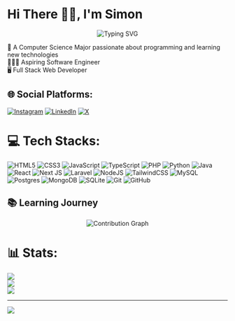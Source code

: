 # Hi There 👋🏽, I'm Simon

<div align="center">
  <img src="https://readme-typing-svg.herokuapp.com?font=Fira+Code&pause=1000&color=2196F3&center=true&vCenter=true&width=435&lines=Software+Engineer;Full+Stack+Developer;Data+Science+Enthusiast" alt="Typing SVG" />
</div>

🚀 A Computer Science Major passionate about programming and learning new technologies <br>
👨🏽‍💻 Aspiring Software Engineer <br>
🖥️ Full Stack Web Developer <br>
<!--📲 Mobile App Developer <br>-->




## 🌐 Social Platforms:
[![Instagram](https://img.shields.io/badge/Instagram-%23E4405F.svg?logo=Instagram&logoColor=white)](https://instagram.com/simon.chainbers) [![LinkedIn](https://img.shields.io/badge/LinkedIn-%230077B5.svg?logo=linkedin&logoColor=white)](https://linkedin.com/in/simon-ddungu) [![X](https://img.shields.io/badge/X-black.svg?logo=X&logoColor=white)](https://x.com/simonchainbers) 

# 💻 Tech Stacks:
![HTML5](https://img.shields.io/badge/html5-%23E34F26.svg?style=for-the-badge&logo=html5&logoColor=white) ![CSS3](https://img.shields.io/badge/css3-%231572B6.svg?style=for-the-badge&logo=css3&logoColor=white) ![JavaScript](https://img.shields.io/badge/javascript-%23323330.svg?style=for-the-badge&logo=javascript&logoColor=%23F7DF1E) ![TypeScript](https://img.shields.io/badge/typescript-%23007ACC.svg?style=for-the-badge&logo=typescript&logoColor=white) ![PHP](https://img.shields.io/badge/php-%23777BB4.svg?style=for-the-badge&logo=php&logoColor=white) ![Python](https://img.shields.io/badge/python-3670A0?style=for-the-badge&logo=python&logoColor=ffdd54) ![Java](https://img.shields.io/badge/java-%23ED8B00.svg?style=for-the-badge&logo=openjdk&logoColor=white) ![React](https://img.shields.io/badge/react-%2320232a.svg?style=for-the-badge&logo=react&logoColor=%2361DAFB) <!--![React Native](https://img.shields.io/badge/react_native-%2320232a.svg?style=for-the-badge&logo=react&logoColor=%2361DAFB)--> ![Next JS](https://img.shields.io/badge/Next-black?style=for-the-badge&logo=next.js&logoColor=white) ![Laravel](https://img.shields.io/badge/laravel-%23FF2D20.svg?style=for-the-badge&logo=laravel&logoColor=white) ![NodeJS](https://img.shields.io/badge/node.js-6DA55F?style=for-the-badge&logo=node.js&logoColor=white) ![TailwindCSS](https://img.shields.io/badge/tailwindcss-%2338B2AC.svg?style=for-the-badge&logo=tailwind-css&logoColor=white) <!--![Spring](https://img.shields.io/badge/spring-%236DB33F.svg?style=for-the-badge&logo=spring&logoColor=white)--> ![MySQL](https://img.shields.io/badge/mysql-4479A1.svg?style=for-the-badge&logo=mysql&logoColor=white) ![Postgres](https://img.shields.io/badge/postgres-%23316192.svg?style=for-the-badge&logo=postgresql&logoColor=white) ![MongoDB](https://img.shields.io/badge/MongoDB-%234ea94b.svg?style=for-the-badge&logo=mongodb&logoColor=white) ![SQLite](https://img.shields.io/badge/sqlite-%2307405e.svg?style=for-the-badge&logo=sqlite&logoColor=white) ![Git](https://img.shields.io/badge/git-%23F05033.svg?style=for-the-badge&logo=git&logoColor=white) ![GitHub](https://img.shields.io/badge/github-%23121011.svg?style=for-the-badge&logo=github&logoColor=white)
## 📚 Learning Journey

<div align="center">
  <img src="https://github-readme-activity-graph.vercel.app/graph?username=SimonDdungu&theme=radical&hide_border=true&bg_color=0D1117&color=2196F3" alt="Contribution Graph" />
</div>

# 📊 Stats:
![](https://github-readme-stats.vercel.app/api?username=simonddungu&theme=github_dark&hide_border=true&include_all_commits=false&count_private=false)<br/>
![](https://github-readme-streak-stats.herokuapp.com/?user=simonddungu&theme=github_dark&hide_border=true)<br/>
![](https://github-readme-stats.vercel.app/api/top-langs/?username=simonddungu&theme=github_dark&hide_border=true&include_all_commits=false&count_private=true&layout=compact)

---
[![](https://visitcount.itsvg.in/api?id=simonddungu&icon=0&color=0)](https://visitcount.itsvg.in)

